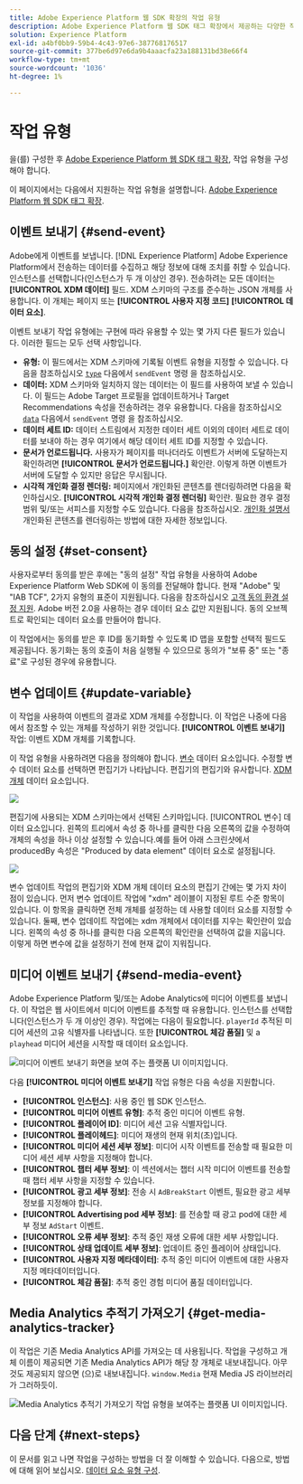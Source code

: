 ```yaml
---
title: Adobe Experience Platform 웹 SDK 확장의 작업 유형
description: Adobe Experience Platform 웹 SDK 태그 확장에서 제공하는 다양한 작업 유형에 대해 알아봅니다.
solution: Experience Platform
exl-id: a4bf0bb9-59b4-4c43-97e6-387768176517
source-git-commit: 377be6d97e6da9b4aaacfa23a188131bd38e66f4
workflow-type: tm+mt
source-wordcount: '1036'
ht-degree: 1%

---
```



# 작업 유형

을(를) 구성한 후 [Adobe Experience Platform 웹 SDK 태그 확장](web-sdk-extension-configuration.md), 작업 유형을 구성해야 합니다.

이 페이지에서는 다음에서 지원하는 작업 유형을 설명합니다. [Adobe Experience Platform 웹 SDK 태그 확장](web-sdk-extension-configuration.md).

## 이벤트 보내기 {#send-event}

Adobe에게 이벤트를 보냅니다. [!DNL Experience Platform] Adobe Experience Platform에서 전송하는 데이터를 수집하고 해당 정보에 대해 조치를 취할 수 있습니다. 인스턴스를 선택합니다(인스턴스가 두 개 이상인 경우). 전송하려는 모든 데이터는 **[!UICONTROL XDM 데이터]** 필드. XDM 스키마의 구조를 준수하는 JSON 개체를 사용합니다. 이 개체는 페이지 또는 **[!UICONTROL 사용자 지정 코드]** **[!UICONTROL 데이터 요소]**.

이벤트 보내기 작업 유형에는 구현에 따라 유용할 수 있는 몇 가지 다른 필드가 있습니다. 이러한 필드는 모두 선택 사항입니다.

- **유형:** 이 필드에서는 XDM 스키마에 기록될 이벤트 유형을 지정할 수 있습니다. 다음을 참조하십시오 [`type`](/help/web-sdk/commands/sendevent/type.md) 다음에서 `sendEvent` 명령 을 참조하십시오.
- **데이터:** XDM 스키마와 일치하지 않는 데이터는 이 필드를 사용하여 보낼 수 있습니다. 이 필드는 Adobe Target 프로필을 업데이트하거나 Target Recommendations 속성을 전송하려는 경우 유용합니다. 다음을 참조하십시오 [`data`](/help/web-sdk/commands/sendevent/data.md) 다음에서 `sendEvent` 명령 을 참조하십시오.<!--- **Merge ID:** If you would like to specify a merge ID for your event, you can do so in this field. Please note that the solutions downstream are not able to merge your event data at this time. -->
- **데이터 세트 ID:** 데이터 스트림에서 지정한 데이터 세트 이외의 데이터 세트로 데이터를 보내야 하는 경우 여기에서 해당 데이터 세트 ID를 지정할 수 있습니다.
- **문서가 언로드됩니다.** 사용자가 페이지를 떠나더라도 이벤트가 서버에 도달하는지 확인하려면 **[!UICONTROL 문서가 언로드됩니다.]** 확인란. 이렇게 하면 이벤트가 서버에 도달할 수 있지만 응답은 무시됩니다.
- **시각적 개인화 결정 렌더링:** 페이지에서 개인화된 콘텐츠를 렌더링하려면 다음을 확인하십시오. **[!UICONTROL 시각적 개인화 결정 렌더링]** 확인란. 필요한 경우 결정 범위 및/또는 서피스를 지정할 수도 있습니다. 다음을 참조하십시오. [개인화 설명서](/help/web-sdk/personalization/rendering-personalization-content.md#automatically-rendering-content) 개인화된 콘텐츠를 렌더링하는 방법에 대한 자세한 정보입니다.

## 동의 설정 {#set-consent}

사용자로부터 동의를 받은 후에는 &quot;동의 설정&quot; 작업 유형을 사용하여 Adobe Experience Platform Web SDK에 이 동의를 전달해야 합니다. 현재 &quot;Adobe&quot; 및 &quot;IAB TCF&quot;, 2가지 유형의 표준이 지원됩니다. 다음을 참조하십시오 [고객 동의 환경 설정 지원](/help/web-sdk/consent/supporting-consent.md). Adobe 버전 2.0을 사용하는 경우 데이터 요소 값만 지원됩니다. 동의 오브젝트로 확인되는 데이터 요소를 만들어야 합니다.

이 작업에서는 동의를 받은 후 ID를 동기화할 수 있도록 ID 맵을 포함할 선택적 필드도 제공됩니다. 동기화는 동의 호출이 처음 실행될 수 있으므로 동의가 &quot;보류 중&quot; 또는 &quot;종료&quot;로 구성된 경우에 유용합니다.

## 변수 업데이트 {#update-variable}

이 작업을 사용하여 이벤트의 결과로 XDM 개체를 수정합니다. 이 작업은 나중에 다음에서 참조할 수 있는 개체를 작성하기 위한 것입니다. **[!UICONTROL 이벤트 보내기]** 작업: 이벤트 XDM 개체를 기록합니다.

이 작업 유형을 사용하려면 다음을 정의해야 합니다. [변수](data-element-types.md#variable) 데이터 요소입니다. 수정할 변수 데이터 요소를 선택하면 편집기가 나타납니다. 편집기의 편집기와 유사합니다. [XDM 개체](data-element-types.md#xdm-object) 데이터 요소입니다.

![](assets/update-variable.png)

편집기에 사용되는 XDM 스키마는에서 선택된 스키마입니다. [!UICONTROL 변수] 데이터 요소입니다. 왼쪽의 트리에서 속성 중 하나를 클릭한 다음 오른쪽의 값을 수정하여 개체의 속성을 하나 이상 설정할 수 있습니다.예를 들어 아래 스크린샷에서 producedBy 속성은 &quot;Produced by data element&quot; 데이터 요소로 설정됩니다.

![](assets/update-variable-set-property.png)

변수 업데이트 작업의 편집기와 XDM 개체 데이터 요소의 편집기 간에는 몇 가지 차이점이 있습니다. 먼저 변수 업데이트 작업에 &quot;xdm&quot; 레이블이 지정된 루트 수준 항목이 있습니다. 이 항목을 클릭하면 전체 개체를 설정하는 데 사용할 데이터 요소를 지정할 수 있습니다. 둘째, 변수 업데이트 작업에는 xdm 개체에서 데이터를 지우는 확인란이 있습니다. 왼쪽의 속성 중 하나를 클릭한 다음 오른쪽의 확인란을 선택하여 값을 지웁니다. 이렇게 하면 변수에 값을 설정하기 전에 현재 값이 지워집니다.

## 미디어 이벤트 보내기 {#send-media-event}

Adobe Experience Platform 및/또는 Adobe Analytics에 미디어 이벤트를 보냅니다. 이 작업은 웹 사이트에서 미디어 이벤트를 추적할 때 유용합니다. 인스턴스를 선택합니다(인스턴스가 두 개 이상인 경우). 작업에는 다음이 필요합니다. `playerId` 추적된 미디어 세션의 고유 식별자를 나타냅니다. 또한 **[!UICONTROL 체감 품질]** 및 a `playhead` 미디어 세션을 시작할 때 데이터 요소입니다.

![미디어 이벤트 보내기 화면을 보여 주는 플랫폼 UI 이미지입니다.](assets/send-media-event.png)

다음 **[!UICONTROL 미디어 이벤트 보내기]** 작업 유형은 다음 속성을 지원합니다.

- **[!UICONTROL 인스턴스]**: 사용 중인 웹 SDK 인스턴스.
- **[!UICONTROL 미디어 이벤트 유형]**: 추적 중인 미디어 이벤트 유형.
- **[!UICONTROL 플레이어 ID]**: 미디어 세션 고유 식별자입니다.
- **[!UICONTROL 플레이헤드]**: 미디어 재생의 현재 위치(초)입니다.
- **[!UICONTROL 미디어 세션 세부 정보]**: 미디어 시작 이벤트를 전송할 때 필요한 미디어 세션 세부 사항을 지정해야 합니다.
- **[!UICONTROL 챕터 세부 정보]**: 이 섹션에서는 챕터 시작 미디어 이벤트를 전송할 때 챕터 세부 사항을 지정할 수 있습니다.
- **[!UICONTROL 광고 세부 정보]**: 전송 시 `AdBreakStart` 이벤트, 필요한 광고 세부 정보를 지정해야 합니다.
- **[!UICONTROL Advertising pod 세부 정보]**: 를 전송할 때 광고 pod에 대한 세부 정보 `AdStart` 이벤트.
- **[!UICONTROL 오류 세부 정보]**: 추적 중인 재생 오류에 대한 세부 사항입니다.
- **[!UICONTROL 상태 업데이트 세부 정보]**: 업데이트 중인 플레이어 상태입니다.
- **[!UICONTROL 사용자 지정 메타데이터]**: 추적 중인 미디어 이벤트에 대한 사용자 지정 메타데이터입니다.
- **[!UICONTROL 체감 품질]**: 추적 중인 경험 미디어 품질 데이터입니다.

## Media Analytics 추적기 가져오기 {#get-media-analytics-tracker}

이 작업은 기존 Media Analytics API를 가져오는 데 사용됩니다. 작업을 구성하고 개체 이름이 제공되면 기존 Media Analytics API가 해당 창 개체로 내보내집니다. 아무 것도 제공되지 않으면 (으)로 내보내집니다. `window.Media` 현재 Media JS 라이브러리가 그러하듯이.

![Media Analytics 추적기 가져오기 작업 유형을 보여주는 플랫폼 UI 이미지입니다.](assets/get-media-analytics-tracker.png)

## 다음 단계 {#next-steps}

이 문서를 읽고 나면 작업을 구성하는 방법을 더 잘 이해할 수 있습니다. 다음으로, 방법에 대해 읽어 보십시오. [데이터 요소 유형 구성](data-element-types.md).
